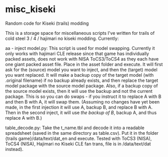 # misc_kiseki
Random code for Kiseki (trails) modding

This is a storage space for miscellaneous scripts I've written for trails of cold steel 3 / 4 / hajimari no kiseki modding.  Currently:

aa - inject model.py:  This script is used for model swapping.  Currently it only works with hajimari CLE release since that game has individually packed assets, does not work with NISA ToCS3/ToCS4 as they each have one giant packed asset file.  Place in the asset folder and execute.  It will first ask for the (source) model you want to inject, and then the (target) model you want replaced.  It will make a backup copy of the target model (with .original filename) if no backup already exists, and then replace the target model package with the source model package.  Also, if a backup copy of the source model exists, then it will use the backup and not the current package.  This is so you can do swaps - if you instruct it to replace A with B and then B with A, it will swap them.  (Assuming no changes have yet been made, in the first injection it will use A, backup B, and replace B with A.  Then in the second inject, it will use *the backup of B*, backup A, and thus replace A with B.)

table_decode.py:  Take the t_name.tbl and decode it into a readable spreadsheet (saved in the same directory as table.csv).  Put it in the folder {trails game}/data/text/dat_en and execute.  Tested with ToCS3 (NISA), ToCS4 (NISA), Hajimari no Kiseki CLE fan trans, file is in /data/text/dat instead).
